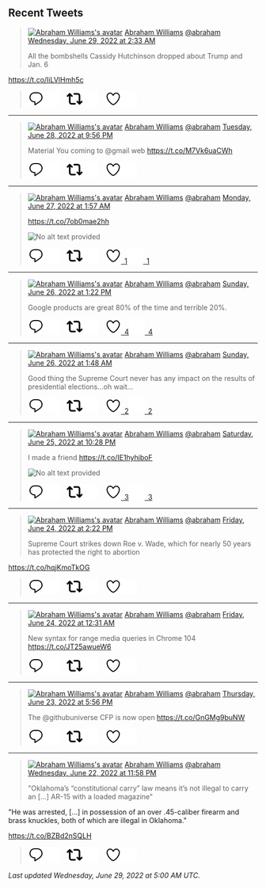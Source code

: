 ## Recent Tweets

> [![Abraham Williams's avatar](https://pbs.twimg.com/profile_images/897079141719195648/_mvh-QJH_mini.jpg)](https://twitter.com/abraham) [Abraham Williams](https://twitter.com/abraham) [@abraham](https://twitter.com/abraham) [Wednesday, June 29, 2022 at 2:33 AM](https://twitter.com/abraham/status/1541973101063413764)
>
> All the bombshells Cassidy Hutchinson dropped about Trump and Jan. 6

https://t.co/IiLVlHmh5c
>
> [![Reply](./images/reply_light.svg#gh-light-mode-only "Reply")](https://twitter.com/intent/tweet?in_reply_to=1541973101063413764#gh-light-mode-only)[![Reply](./images/reply.svg#gh-dark-mode-only "Reply")](https://twitter.com/intent/tweet?in_reply_to=1541973101063413764#gh-dark-mode-only)&emsp;[![Retweet](./images/retweet_light.svg#gh-light-mode-only "Retweet")](https://twitter.com/intent/retweet?tweet_id=1541973101063413764#gh-light-mode-only)[![Retweet](./images/retweet.svg#gh-dark-mode-only "Retweet")](https://twitter.com/intent/retweet?tweet_id=1541973101063413764#gh-dark-mode-only)&emsp;[![Like](./images/like_light.svg#gh-light-mode-only "Like")](https://twitter.com/intent/favorite?tweet_id=1541973101063413764#gh-light-mode-only)[![Like](./images/like.svg#gh-dark-mode-only "Like")](https://twitter.com/intent/favorite?tweet_id=1541973101063413764#gh-dark-mode-only)


---

> [![Abraham Williams's avatar](https://pbs.twimg.com/profile_images/897079141719195648/_mvh-QJH_mini.jpg)](https://twitter.com/abraham) [Abraham Williams](https://twitter.com/abraham) [@abraham](https://twitter.com/abraham) [Tuesday, June 28, 2022 at 9:56 PM](https://twitter.com/abraham/status/1541903373691125766)
>
> Material You coming to @gmail web
https://t.co/M7Vk6uaCWh
>
> [![Reply](./images/reply_light.svg#gh-light-mode-only "Reply")](https://twitter.com/intent/tweet?in_reply_to=1541903373691125766#gh-light-mode-only)[![Reply](./images/reply.svg#gh-dark-mode-only "Reply")](https://twitter.com/intent/tweet?in_reply_to=1541903373691125766#gh-dark-mode-only)&emsp;[![Retweet](./images/retweet_light.svg#gh-light-mode-only "Retweet")](https://twitter.com/intent/retweet?tweet_id=1541903373691125766#gh-light-mode-only)[![Retweet](./images/retweet.svg#gh-dark-mode-only "Retweet")](https://twitter.com/intent/retweet?tweet_id=1541903373691125766#gh-dark-mode-only)&emsp;[![Like](./images/like_light.svg#gh-light-mode-only "Like")](https://twitter.com/intent/favorite?tweet_id=1541903373691125766#gh-light-mode-only)[![Like](./images/like.svg#gh-dark-mode-only "Like")](https://twitter.com/intent/favorite?tweet_id=1541903373691125766#gh-dark-mode-only)


---

> [![Abraham Williams's avatar](https://pbs.twimg.com/profile_images/897079141719195648/_mvh-QJH_mini.jpg)](https://twitter.com/abraham) [Abraham Williams](https://twitter.com/abraham) [@abraham](https://twitter.com/abraham) [Monday, June 27, 2022 at 1:57 AM](https://twitter.com/abraham/status/1541239344245182464)
>
> https://t.co/7ob0mae2hh
>
> ![No alt text provided](https://pbs.twimg.com/media/FWOVAWjWYAAorhs.jpg)
>
> [![Reply](./images/reply_light.svg#gh-light-mode-only "Reply")](https://twitter.com/intent/tweet?in_reply_to=1541239344245182464#gh-light-mode-only)[![Reply](./images/reply.svg#gh-dark-mode-only "Reply")](https://twitter.com/intent/tweet?in_reply_to=1541239344245182464#gh-dark-mode-only)&emsp;[![Retweet](./images/retweet_light.svg#gh-light-mode-only "Retweet")](https://twitter.com/intent/retweet?tweet_id=1541239344245182464#gh-light-mode-only)[![Retweet](./images/retweet.svg#gh-dark-mode-only "Retweet")](https://twitter.com/intent/retweet?tweet_id=1541239344245182464#gh-dark-mode-only)&emsp;[![Like](./images/like_light.svg#gh-light-mode-only "Like")&ensp;1](https://twitter.com/intent/favorite?tweet_id=1541239344245182464#gh-light-mode-only)[![Like](./images/like.svg#gh-dark-mode-only "Like")&ensp;1](https://twitter.com/intent/favorite?tweet_id=1541239344245182464#gh-dark-mode-only)


---

> [![Abraham Williams's avatar](https://pbs.twimg.com/profile_images/897079141719195648/_mvh-QJH_mini.jpg)](https://twitter.com/abraham) [Abraham Williams](https://twitter.com/abraham) [@abraham](https://twitter.com/abraham) [Sunday, June 26, 2022 at 1:22 PM](https://twitter.com/abraham/status/1541049334661349377)
>
> Google products are great 80% of the time and terrible 20%.
>
> [![Reply](./images/reply_light.svg#gh-light-mode-only "Reply")](https://twitter.com/intent/tweet?in_reply_to=1541049334661349377#gh-light-mode-only)[![Reply](./images/reply.svg#gh-dark-mode-only "Reply")](https://twitter.com/intent/tweet?in_reply_to=1541049334661349377#gh-dark-mode-only)&emsp;[![Retweet](./images/retweet_light.svg#gh-light-mode-only "Retweet")](https://twitter.com/intent/retweet?tweet_id=1541049334661349377#gh-light-mode-only)[![Retweet](./images/retweet.svg#gh-dark-mode-only "Retweet")](https://twitter.com/intent/retweet?tweet_id=1541049334661349377#gh-dark-mode-only)&emsp;[![Like](./images/like_light.svg#gh-light-mode-only "Like")&ensp;4](https://twitter.com/intent/favorite?tweet_id=1541049334661349377#gh-light-mode-only)[![Like](./images/like.svg#gh-dark-mode-only "Like")&ensp;4](https://twitter.com/intent/favorite?tweet_id=1541049334661349377#gh-dark-mode-only)


---

> [![Abraham Williams's avatar](https://pbs.twimg.com/profile_images/897079141719195648/_mvh-QJH_mini.jpg)](https://twitter.com/abraham) [Abraham Williams](https://twitter.com/abraham) [@abraham](https://twitter.com/abraham) [Sunday, June 26, 2022 at 1:48 AM](https://twitter.com/abraham/status/1540874550111571978)
>
> Good thing the Supreme Court never has any impact on the results of presidential elections...oh wait...
>
> [![Reply](./images/reply_light.svg#gh-light-mode-only "Reply")](https://twitter.com/intent/tweet?in_reply_to=1540874550111571978#gh-light-mode-only)[![Reply](./images/reply.svg#gh-dark-mode-only "Reply")](https://twitter.com/intent/tweet?in_reply_to=1540874550111571978#gh-dark-mode-only)&emsp;[![Retweet](./images/retweet_light.svg#gh-light-mode-only "Retweet")](https://twitter.com/intent/retweet?tweet_id=1540874550111571978#gh-light-mode-only)[![Retweet](./images/retweet.svg#gh-dark-mode-only "Retweet")](https://twitter.com/intent/retweet?tweet_id=1540874550111571978#gh-dark-mode-only)&emsp;[![Like](./images/like_light.svg#gh-light-mode-only "Like")&ensp;2](https://twitter.com/intent/favorite?tweet_id=1540874550111571978#gh-light-mode-only)[![Like](./images/like.svg#gh-dark-mode-only "Like")&ensp;2](https://twitter.com/intent/favorite?tweet_id=1540874550111571978#gh-dark-mode-only)


---

> [![Abraham Williams's avatar](https://pbs.twimg.com/profile_images/897079141719195648/_mvh-QJH_mini.jpg)](https://twitter.com/abraham) [Abraham Williams](https://twitter.com/abraham) [@abraham](https://twitter.com/abraham) [Saturday, June 25, 2022 at 10:28 PM](https://twitter.com/abraham/status/1540824324285808641)
>
> I made a friend https://t.co/IE1hyhjboF
>
> ![No alt text provided](https://pbs.twimg.com/media/FWIbiLEXoAIhANC.jpg)
>
> [![Reply](./images/reply_light.svg#gh-light-mode-only "Reply")](https://twitter.com/intent/tweet?in_reply_to=1540824324285808641#gh-light-mode-only)[![Reply](./images/reply.svg#gh-dark-mode-only "Reply")](https://twitter.com/intent/tweet?in_reply_to=1540824324285808641#gh-dark-mode-only)&emsp;[![Retweet](./images/retweet_light.svg#gh-light-mode-only "Retweet")](https://twitter.com/intent/retweet?tweet_id=1540824324285808641#gh-light-mode-only)[![Retweet](./images/retweet.svg#gh-dark-mode-only "Retweet")](https://twitter.com/intent/retweet?tweet_id=1540824324285808641#gh-dark-mode-only)&emsp;[![Like](./images/like_light.svg#gh-light-mode-only "Like")&ensp;3](https://twitter.com/intent/favorite?tweet_id=1540824324285808641#gh-light-mode-only)[![Like](./images/like.svg#gh-dark-mode-only "Like")&ensp;3](https://twitter.com/intent/favorite?tweet_id=1540824324285808641#gh-dark-mode-only)


---

> [![Abraham Williams's avatar](https://pbs.twimg.com/profile_images/897079141719195648/_mvh-QJH_mini.jpg)](https://twitter.com/abraham) [Abraham Williams](https://twitter.com/abraham) [@abraham](https://twitter.com/abraham) [Friday, June 24, 2022 at 2:22 PM](https://twitter.com/abraham/status/1540339567756206080)
>
> Supreme Court strikes down Roe v. Wade, which for nearly 50 years has protected the right to abortion

https://t.co/hqjKmoTkOG
>
> [![Reply](./images/reply_light.svg#gh-light-mode-only "Reply")](https://twitter.com/intent/tweet?in_reply_to=1540339567756206080#gh-light-mode-only)[![Reply](./images/reply.svg#gh-dark-mode-only "Reply")](https://twitter.com/intent/tweet?in_reply_to=1540339567756206080#gh-dark-mode-only)&emsp;[![Retweet](./images/retweet_light.svg#gh-light-mode-only "Retweet")](https://twitter.com/intent/retweet?tweet_id=1540339567756206080#gh-light-mode-only)[![Retweet](./images/retweet.svg#gh-dark-mode-only "Retweet")](https://twitter.com/intent/retweet?tweet_id=1540339567756206080#gh-dark-mode-only)&emsp;[![Like](./images/like_light.svg#gh-light-mode-only "Like")](https://twitter.com/intent/favorite?tweet_id=1540339567756206080#gh-light-mode-only)[![Like](./images/like.svg#gh-dark-mode-only "Like")](https://twitter.com/intent/favorite?tweet_id=1540339567756206080#gh-dark-mode-only)


---

> [![Abraham Williams's avatar](https://pbs.twimg.com/profile_images/897079141719195648/_mvh-QJH_mini.jpg)](https://twitter.com/abraham) [Abraham Williams](https://twitter.com/abraham) [@abraham](https://twitter.com/abraham) [Friday, June 24, 2022 at 12:31 AM](https://twitter.com/abraham/status/1540130345659650056)
>
> New syntax for range media queries in Chrome 104 https://t.co/JT25awueW6
>
> [![Reply](./images/reply_light.svg#gh-light-mode-only "Reply")](https://twitter.com/intent/tweet?in_reply_to=1540130345659650056#gh-light-mode-only)[![Reply](./images/reply.svg#gh-dark-mode-only "Reply")](https://twitter.com/intent/tweet?in_reply_to=1540130345659650056#gh-dark-mode-only)&emsp;[![Retweet](./images/retweet_light.svg#gh-light-mode-only "Retweet")](https://twitter.com/intent/retweet?tweet_id=1540130345659650056#gh-light-mode-only)[![Retweet](./images/retweet.svg#gh-dark-mode-only "Retweet")](https://twitter.com/intent/retweet?tweet_id=1540130345659650056#gh-dark-mode-only)&emsp;[![Like](./images/like_light.svg#gh-light-mode-only "Like")](https://twitter.com/intent/favorite?tweet_id=1540130345659650056#gh-light-mode-only)[![Like](./images/like.svg#gh-dark-mode-only "Like")](https://twitter.com/intent/favorite?tweet_id=1540130345659650056#gh-dark-mode-only)


---

> [![Abraham Williams's avatar](https://pbs.twimg.com/profile_images/897079141719195648/_mvh-QJH_mini.jpg)](https://twitter.com/abraham) [Abraham Williams](https://twitter.com/abraham) [@abraham](https://twitter.com/abraham) [Thursday, June 23, 2022 at 5:56 PM](https://twitter.com/abraham/status/1540031098893344769)
>
> The @githubuniverse CFP is now open https://t.co/GnGMg9buNW
>
> [![Reply](./images/reply_light.svg#gh-light-mode-only "Reply")](https://twitter.com/intent/tweet?in_reply_to=1540031098893344769#gh-light-mode-only)[![Reply](./images/reply.svg#gh-dark-mode-only "Reply")](https://twitter.com/intent/tweet?in_reply_to=1540031098893344769#gh-dark-mode-only)&emsp;[![Retweet](./images/retweet_light.svg#gh-light-mode-only "Retweet")](https://twitter.com/intent/retweet?tweet_id=1540031098893344769#gh-light-mode-only)[![Retweet](./images/retweet.svg#gh-dark-mode-only "Retweet")](https://twitter.com/intent/retweet?tweet_id=1540031098893344769#gh-dark-mode-only)&emsp;[![Like](./images/like_light.svg#gh-light-mode-only "Like")](https://twitter.com/intent/favorite?tweet_id=1540031098893344769#gh-light-mode-only)[![Like](./images/like.svg#gh-dark-mode-only "Like")](https://twitter.com/intent/favorite?tweet_id=1540031098893344769#gh-dark-mode-only)


---

> [![Abraham Williams's avatar](https://pbs.twimg.com/profile_images/897079141719195648/_mvh-QJH_mini.jpg)](https://twitter.com/abraham) [Abraham Williams](https://twitter.com/abraham) [@abraham](https://twitter.com/abraham) [Wednesday, June 22, 2022 at 11:58 PM](https://twitter.com/abraham/status/1539759818730242050)
>
> "Oklahoma’s “constitutional carry” law means it’s not illegal to carry an [...] AR-15 with a loaded magazine"

"He was arrested, [...] in possession of an over .45-caliber firearm and brass knuckles, both of which are illegal in Oklahoma."

https://t.co/BZBd2nSQLH
>
> [![Reply](./images/reply_light.svg#gh-light-mode-only "Reply")](https://twitter.com/intent/tweet?in_reply_to=1539759818730242050#gh-light-mode-only)[![Reply](./images/reply.svg#gh-dark-mode-only "Reply")](https://twitter.com/intent/tweet?in_reply_to=1539759818730242050#gh-dark-mode-only)&emsp;[![Retweet](./images/retweet_light.svg#gh-light-mode-only "Retweet")](https://twitter.com/intent/retweet?tweet_id=1539759818730242050#gh-light-mode-only)[![Retweet](./images/retweet.svg#gh-dark-mode-only "Retweet")](https://twitter.com/intent/retweet?tweet_id=1539759818730242050#gh-dark-mode-only)&emsp;[![Like](./images/like_light.svg#gh-light-mode-only "Like")](https://twitter.com/intent/favorite?tweet_id=1539759818730242050#gh-light-mode-only)[![Like](./images/like.svg#gh-dark-mode-only "Like")](https://twitter.com/intent/favorite?tweet_id=1539759818730242050#gh-dark-mode-only)


_Last updated Wednesday, June 29, 2022 at 5:00 AM UTC._
